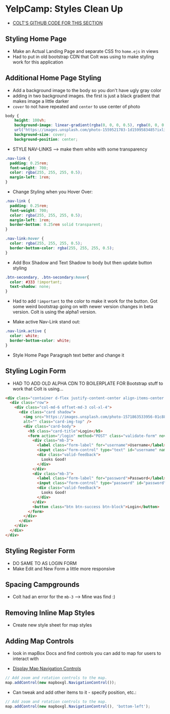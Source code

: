 # YelpCamp: Styles Clean Up
* [COLT'S GITHUB CODE FOR THIS SECTION](https://github.com/Colt/YelpCamp/tree/9d3a45dde998964baf9c25488f6107f3a2f9990b)

## Styling Home Page
- Make an Actual Landing Page and separate CSS fro `home.ejs` in views
- Had to put in old bootstrap CDN that Colt was using to make styling work for this application

## Additional Home Page Styling
- Add a background image to the body so you don't have ugly gray color
- adding in two background images. the first is just a black gradient that makes image a little darker
- `cover` to not have repeated and `center` to use center of photo
```css
body {
    height: 100vh;
    background-image: linear-gradient(rgba(0, 0, 0, 0.5), rgba(0, 0, 0, 0.5)),
    url("https://images.unsplash.com/photo-1559521783-1d1599583485?ixlib=rb-1.2.1&ixid=eyJhcHBfaWQiOjEyMDd9&auto=format&fit=crop&w=1950&q=80");
    background-size: cover;
    background-position: center;
```
* STYLE NAV-LINKS --> make them white with some transparency
```css
.nav-link {
  padding: 0.25rem;
  font-weight: 700;
  color: rgba(255, 255, 255, 0.5);
  margin-left: 1rem;
}
```
* Change Styling when you Hover Over:
```css
.nav-link {
  padding: 0.25rem;
  font-weight: 700;
  color: rgba(255, 255, 255, 0.5);
  margin-left: 1rem;
  border-bottom: 0.25rem solid transparent;
}

.nav-link:hover {
  color: rgba(255, 255, 255, 0.5);
  border-bottom-color: rgba(255, 255, 255, 0.5);
}
```
- Add Box Shadow and Text Shadow to body but then update button styling
```css
.btn-secondary, .btn-secondary:hover{
  color: #333 !important;
  text-shadow: none;
}
```
- Had to add `!important` to the color to make it work for the button. Got some weird bootstrap going on with newer version changes in beta version. Colt is using the alpha1 version.

- Make active Nav-Link stand out:
```css
.nav-link.active {
  color: white;
  border-bottom-color: white;
}
```
* Style Home Page Paragraph text better and change it

## Styling Login Form
- HAD TO ADD OLD ALPHA CDN TO BOILERPLATE FOR Bootstrap stuff to work that Colt is using...
```html
<div class="container d-flex justify-content-center align-items-center mt-5">
  <div class="row">
    <div class="col-md-6 offset-md-3 col-xl-4">
      <div class="card shadow">
        <img src="https://images.unsplash.com/photo-1571863533956-01c88e79957e?ixlib=rb-1.2.1&ixid=eyJhcHBfaWQiOjEyMDd9&auto=format&fit=crop&w=1267&q=80"
        alt="" class="card-img-top" />
        <div class="card-body">
          <h5 class="card-title">Login</h5>
          <form action="/login" method="POST" class="validate-form" novalidate>
            <div class="mb-3">
              <label class="form-label" for="username">Username</label>
              <input class="form-control" type="text" id="username" name="username" autofocus required>
              <div class="valid-feedback">
                Looks Good!
              </div>
            </div>
            <div class="mb-3">
              <label class="form-label" for="password">Password</label>
              <input class="form-control" type="password" id="password" name="password" required>
              <div class="valid-feedback">
                Looks Good!
              </div>
            </div>
            <button class="btn btn-success btn-block">Login</button>
          </form>
        </div>
      </div>
    </div>
  </div>
</div>

```

## Styling Register Form
- DO SAME TO AS LOGIN FORM
- Make Edit and New Form a little more responsive

## Spacing Campgrounds
- Colt had an error for the `mb-3` --> Mine was find :)

## Removing Inline Map Styles
- Create new style sheet for map styles

## Adding Map Controls
- look in mapBox Docs and find controls you can add to map for users to interact with
* [Display Map Navigation Controls](https://docs.mapbox.com/mapbox-gl-js/example/navigation/)
```js
// Add zoom and rotation controls to the map.
map.addControl(new mapboxgl.NavigationControl());
```
- Can tweak and add other items to it - specify position, etc.:
```js
// Add zoom and rotation controls to the map.
map.addControl(new mapboxgl.NavigationControl(), 'bottom-left');
```